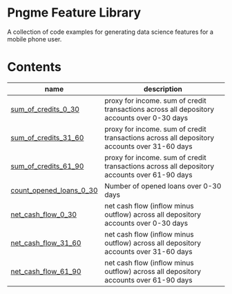 
# Pngme Feature Library
A collection of code examples for generating data science features for a mobile phone user.

# Contents
| name                                                          | description                                                                                 |
|---------------------------------------------------------------|---------------------------------------------------------------------------------------------|
| [sum_of_credits_0_30](lib/sum_of_credits/sum_of_credits.py)   | proxy for income. sum of credit transactions across all depository accounts over 0-30 days  |
| [sum_of_credits_31_60](lib/sum_of_credits/sum_of_credits.py)  | proxy for income. sum of credit transactions across all depository accounts over 31-60 days |
| [sum_of_credits_61_90](lib/sum_of_credits/sum_of_credits.py)  | proxy for income. sum of credit transactions across all depository accounts over 61-90 days |
| [count_opened_loans_0_30](lib/count_opened_loans/count_opened_loans.py) | Number of opened loans over 0-30 days                                             |
| [net_cash_flow_0_30](lib/net_cash_flow/get_net_cash_flow.py)  | net cash flow (inflow minus outflow) across all depository accounts over 0-30 days          |
| [net_cash_flow_31_60](lib/net_cash_flow/get_net_cash_flow.py) | net cash flow (inflow minus outflow) across all depository accounts over 31-60 days         |
| [net_cash_flow_61_90](lib/net_cash_flow/get_net_cash_flow.py) | net cash flow (inflow minus outflow) across all depository accounts over 61-90 days         |
